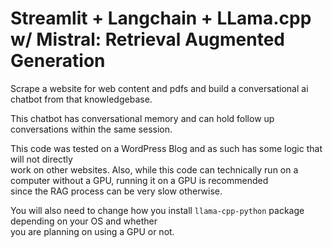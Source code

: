 # Streamlit + Langchain + LLama.cpp w/ Mistral: Retrieval Augmented Generation

Scrape a website for web content and pdfs and build a conversational ai chatbot from that knowledgebase.

This chatbot has conversational memory and can hold follow up conversations within the same session.


This code was tested on a WordPress Blog and as such has some logic that will not directly  
work on other websites. Also, while this code can technically run on a computer without a GPU, running it on a GPU is recommended  
since the RAG process can be very slow otherwise.  


You will also need to change how you install `llama-cpp-python` package depending on your OS and whether  
you are planning on using a GPU or not.

